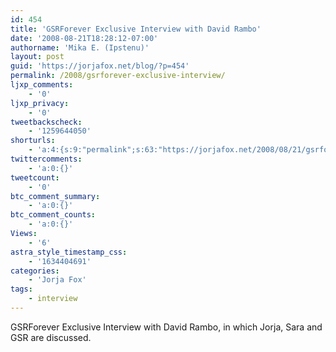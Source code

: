 ```yaml
---
id: 454
title: 'GSRForever Exclusive Interview with David Rambo'
date: '2008-08-21T18:28:12-07:00'
authorname: 'Mika E. (Ipstenu)'
layout: post
guid: 'https://jorjafox.net/blog/?p=454'
permalink: /2008/gsrforever-exclusive-interview/
ljxp_comments:
    - '0'
ljxp_privacy:
    - '0'
tweetbackscheck:
    - '1259644050'
shorturls:
    - 'a:4:{s:9:"permalink";s:63:"https://jorjafox.net/2008/08/21/gsrforever-exclusive-interview/";s:7:"tinyurl";s:25:"http://tinyurl.com/n9q2jz";s:4:"isgd";s:18:"http://is.gd/53k46";s:5:"bitly";s:20:"http://bit.ly/6Nh6AE";}'
twittercomments:
    - 'a:0:{}'
tweetcount:
    - '0'
btc_comment_summary:
    - 'a:0:{}'
btc_comment_counts:
    - 'a:0:{}'
Views:
    - '6'
astra_style_timestamp_css:
    - '1634404691'
categories:
    - 'Jorja Fox'
tags:
    - interview
---
```


GSRForever Exclusive Interview with David Rambo, in which Jorja, Sara and GSR are discussed.
